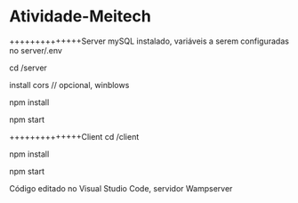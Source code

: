 # Atividade-Meitech

++++++++++++++Server
mySQL instalado, variáveis a serem configuradas no server/.env

cd /server

install cors // opcional, winblows

npm install

npm start


++++++++++++++Client
cd /client

npm install

npm start 


Código editado no Visual Studio Code, servidor Wampserver
